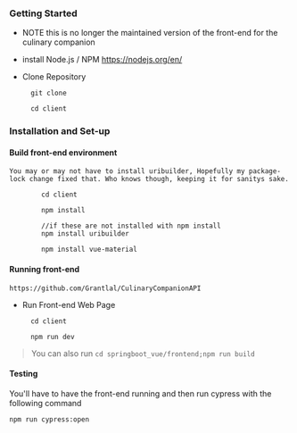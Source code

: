 ### Getting Started
-   NOTE this is no longer the maintained version of the front-end for the culinary companion
-   install Node.js / NPM
    https://nodejs.org/en/

-   Clone Repository

          git clone

          cd client

### Installation and Set-up

####  Build front-end environment
    You may or may not have to install uribuilder, Hopefully my package-lock change fixed that. Who knows though, keeping it for sanitys sake.

            cd client

            npm install

            //if these are not installed with npm install
            npm install uribuilder

            npm install vue-material
#### Running front-end
```
https://github.com/Grantlal/CulinaryCompanionAPI
```

-   Run Front-end Web Page

          cd client

          npm run dev

> You can also run `cd springboot_vue/frontend;npm run build`
#### Testing
You'll have to have the front-end running and then run cypress with the following command
```
npm run cypress:open
```

